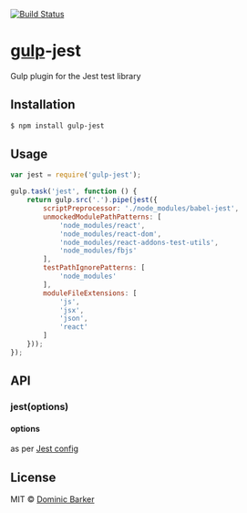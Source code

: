 [![Build Status](https://travis-ci.org/mas0061/gulp-jest.svg?branch=master)](https://travis-ci.org/mas0061/gulp-jest)

# [gulp](http://gulpjs.com)-jest

Gulp plugin for the Jest test library


## Installation

```bash
$ npm install gulp-jest
```

## Usage

```javascript
var jest = require('gulp-jest');

gulp.task('jest', function () {
    return gulp.src('.').pipe(jest({
        scriptPreprocessor: './node_modules/babel-jest',
        unmockedModulePathPatterns: [
            'node_modules/react',
            'node_modules/react-dom',
            'node_modules/react-addons-test-utils',
            'node_modules/fbjs'
        ],
        testPathIgnorePatterns: [
            'node_modules'
        ],
        moduleFileExtensions: [
            'js',
            'jsx',
            'json',
            'react'
        ]
    }));
});

```


## API

### jest(options)

#### options

as per [Jest config](http://facebook.github.io/jest/docs/api.html#config-options)


## License

MIT © [Dominic Barker](http://www.dombarker.co.uk)
